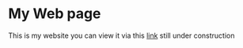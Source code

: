 # My Web page

This is my website you can view it via this [link](https://amr-abdelsamee.github.io/) still under construction